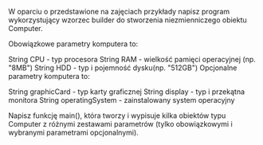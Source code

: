W oparciu o przedstawione na zajęciach przykłady napisz program wykorzystujący wzorzec builder do stworzenia niezmienniczego obiektu Computer.

Obowiązkowe parametry komputera to:

String CPU - typ procesora
String RAM - wielkość pamięci operacyjnej (np. "8MB")
String HDD - typ i pojemność dysku(np. "512GB")
Opcjonalne parametry komputera to:

String graphicCard - typ karty graficznej
String display - typ i przekątna monitora
String operatingSystem - zainstalowany system operacyjny
 

Napisz funkcję main(), która tworzy i wypisuje kilka obiektów typu Computer z różnymi zestawami parametrów (tylko obowiązkowymi i wybranymi parametrami opcjonalnymi).
